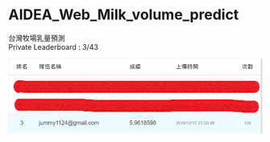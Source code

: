 # AIDEA_Web_Milk_volume_predict
 台灣牧場乳量預測<br>
 Private Leaderboard : 3/43
 
![image](https://github.com/jummy1124/AIDEA_Web_Milk_volume_predict/blob/master/rank.PNG)
